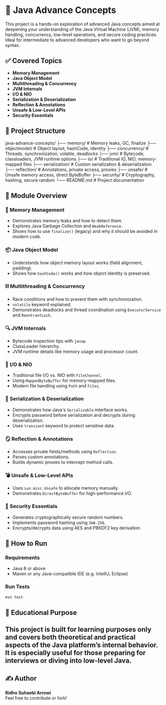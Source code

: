 # 🧠 Java Advance Concepts

This project is a hands-on exploration of advanced Java concepts aimed at deepening your understanding of the Java Virtual Machine (JVM), memory handling, concurrency, low-level operations, and secure coding practices.  
Ideal for intermediate to advanced developers who want to go beyond syntax.

## ✅ Covered Topics

- **Memory Management**
- **Java Object Model**
- **Multithreading & Concurrency**
- **JVM Internals**
- **I/O & NIO**
- **Serialization & Deserialization**
- **Reflection & Annotations**
- **Unsafe & Low-Level APIs**
- **Security Essentials**

## 📁 Project Structure

java-advance-concepts/
├── memory/ # Memory leaks, GC, finalize
├── objectmodel/ # Object layout, hashCode, identity
├── concurrency/ # Threads, synchronization, volatile, deadlocks
├── jvm/ # Bytecode, classloaders, JVM runtime options
├── io/ # Traditional IO, NIO, memory-mapped files
├── serialization/ # Custom serialization & deserialization
├── reflection/ # Annotations, private access, proxies
├── unsafe/ # Unsafe memory access, direct ByteBuffer
├── security/ # Cryptography, hashing, secure random
└── README.md # Project documentation


## 🔬 Module Overview

### 🧹 Memory Management
- Demonstrates memory leaks and how to detect them.
- Explores Java Garbage Collection and `WeakReference`.
- Shows how to use `finalize()` (legacy) and why it should be avoided in modern code.

### 📦 Java Object Model
- Understands how object memory layout works (field alignment, padding).
- Shows how `hashCode()` works and how object identity is preserved.

### ⛓️ Multithreading & Concurrency
- Race conditions and how to prevent them with synchronization.
- `volatile` keyword explained.
- Demonstrates deadlocks and thread coordination using `ExecutorService` and `ReentrantLock`.

### 🔍 JVM Internals
- Bytecode inspection tips with `javap`.
- ClassLoader hierarchy.
- JVM runtime details like memory usage and processor count.

### 📂 I/O & NIO
- Traditional file I/O vs. NIO with `FileChannel`.
- Using `MappedByteBuffer` for memory-mapped files.
- Modern file handling using `Path` and `Files`.

### 🧾 Serialization & Deserialization
- Demonstrates how Java's `Serializable` interface works.
- Encrypts password before serialization and decrypts during deserialization.
- Uses `transient` keyword to protect sensitive data.

### 🪞 Reflection & Annotations
- Accesses private fields/methods using `Reflection`.
- Parses custom annotations.
- Builds dynamic proxies to intercept method calls.

### 💣 Unsafe & Low-Level APIs
- Uses `sun.misc.Unsafe` to allocate memory manually.
- Demonstrates `DirectByteBuffer` for high-performance I/O.

### 🔐 Security Essentials
- Generates cryptographically secure random numbers.
- Implements password hashing using `SHA-256`.
- Encrypts/decrypts data using AES and PBKDF2 key derivation.

## 🚀 How to Run

### Requirements
- Java 8 or above
- Maven or any Java-compatible IDE (e.g. IntelliJ, Eclipse)

### Run Tests
```bash
mvn test
```

## 📘 Educational Purpose
This project is built for learning purposes only and covers both theoretical and practical aspects of the Java platform’s internal behavior. It is especially useful for those preparing for interviews or diving into low-level Java.
---

## ✍️ Author

**Ridho Suhaebi Arrowi**  
Feel free to contribute or fork!
